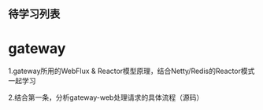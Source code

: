 待学习列表
------------

# gateway
1.gateway所用的WebFlux & Reactor模型原理，结合Netty/Redis的Reactor模式一起学习

2.结合第一条，分析gateway-web处理请求的具体流程（源码）

